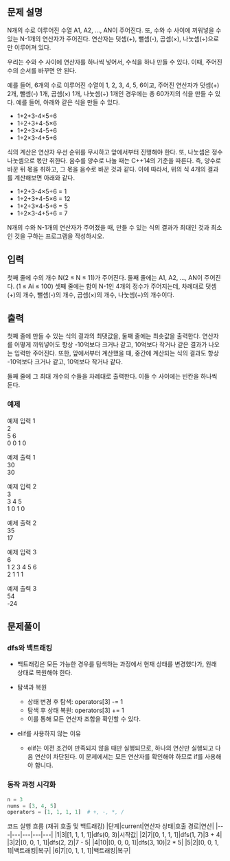 ## 문제 설명
N개의 수로 이루어진 수열 A1, A2, ..., AN이 주어진다. 또, 수와 수 사이에 끼워넣을 수 있는 N-1개의 연산자가 주어진다. 연산자는 덧셈(+), 뺄셈(-), 곱셈(×), 나눗셈(÷)으로만 이루어져 있다.

우리는 수와 수 사이에 연산자를 하나씩 넣어서, 수식을 하나 만들 수 있다. 이때, 주어진 수의 순서를 바꾸면 안 된다.

예를 들어, 6개의 수로 이루어진 수열이 1, 2, 3, 4, 5, 6이고, 주어진 연산자가 덧셈(+) 2개, 뺄셈(-) 1개, 곱셈(×) 1개, 나눗셈(÷) 1개인 경우에는 총 60가지의 식을 만들 수 있다. 예를 들어, 아래와 같은 식을 만들 수 있다.

- 1+2+3-4×5÷6
- 1÷2+3+4-5×6
- 1+2÷3×4-5+6
- 1÷2×3-4+5+6

식의 계산은 연산자 우선 순위를 무시하고 앞에서부터 진행해야 한다. 또, 나눗셈은 정수 나눗셈으로 몫만 취한다. 음수를 양수로 나눌 때는 C++14의 기준을 따른다. 즉, 양수로 바꾼 뒤 몫을 취하고, 그 몫을 음수로 바꾼 것과 같다. 이에 따라서, 위의 식 4개의 결과를 계산해보면 아래와 같다.

- 1+2+3-4×5÷6 = 1
- 1÷2+3+4-5×6 = 12
- 1+2÷3×4-5+6 = 5
- 1÷2×3-4+5+6 = 7

N개의 수와 N-1개의 연산자가 주어졌을 때, 만들 수 있는 식의 결과가 최대인 것과 최소인 것을 구하는 프로그램을 작성하시오.

## 입력
첫째 줄에 수의 개수 N(2 ≤ N ≤ 11)가 주어진다. 둘째 줄에는 A1, A2, ..., AN이 주어진다. (1 ≤ Ai ≤ 100) 셋째 줄에는 합이 N-1인 4개의 정수가 주어지는데, 차례대로 덧셈(+)의 개수, 뺄셈(-)의 개수, 곱셈(×)의 개수, 나눗셈(÷)의 개수이다.

## 출력
첫째 줄에 만들 수 있는 식의 결과의 최댓값을, 둘째 줄에는 최솟값을 출력한다. 연산자를 어떻게 끼워넣어도 항상 -10억보다 크거나 같고, 10억보다 작거나 같은 결과가 나오는 입력만 주어진다. 또한, 앞에서부터 계산했을 때, 중간에 계산되는 식의 결과도 항상 -10억보다 크거나 같고, 10억보다 작거나 같다.

둘째 줄에 그 최대 개수의 수들을 차례대로 출력한다. 이들 수 사이에는 빈칸을 하나씩 둔다.

### 예제

예제 입력 1 <br>
2<br>
5 6<br>
0 0 1 0

예제 출력 1 <br>
30<br>
30

예제 입력 2 <br>
3<br>
3 4 5<br>
1 0 1 0

예제 출력 2 <br>
35<br>
17

예제 입력 3 <br>
6<br>
1 2 3 4 5 6<br>
2 1 1 1

예제 출력 3 <br>
54<br>
-24

## 문제풀이
### dfs와 백트래킹
- 백트래킹은 모든 가능한 경우를 탐색하는 과정에서 현재 상태를 변경했다가, 원래 상태로 복원해야 한다.

- 탐색과 복원
  - 상태 변경 후 탐색: operators[3] -= 1
  - 탐색 후 상태 복원: operators[3] += 1
  - 이를 통해 모든 연산자 조합을 확인할 수 있다.

- elif를 사용하지 않는 이유
  - elif는 이전 조건이 만족되지 않을 때만 실행되므로, 하나의 연산만 실행되고 다음 연산이 차단된다. 이 문제에서는 모든 연산자를 확인해야 하므로 if를 사용해야 합니다.

### 동작 과정 시각화
``` python
n = 3
nums = [3, 4, 5]
operators = [1, 1, 1, 1]  # +, -, *, /
```

코드 실행 흐름 (재귀 호출 및 백트래킹)
|단계|current|연산자 상태|호출 경로|연산|
|---|---|---|---|---|
|1|3|[1, 1, 1, 1]|dfs(0, 3)|시작값|
|2|7|[0, 1, 1, 1]|dfs(1, 7)|3 + 4|
|3|2|[0, 0, 1, 1]|dfs(2, 2)|7 - 5|
|4|10|[0, 0, 0, 1]|dfs(3, 10)|2 * 5|
|5|2|[0, 0, 1, 1]|백트래킹|복구|
|6|7|[0, 1, 1, 1]|백트래킹|복구|